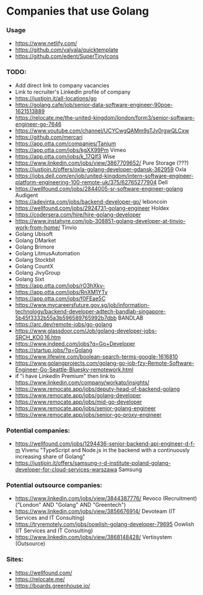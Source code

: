 # Companies that use Golang

### Usage
- https://www.netlify.com/
- https://github.com/valyala/quicktemplate
- https://github.com/edent/SuperTinyIcons

### TODO:
- Add direct link to company vacancies
- Link to recruiter's LinkedIn profile of company
- https://justjoin.it/all-locations/go
- https://golang.cafe/job/senior-data-software-engineer-90poe-1621513889
- https://relocate.me/the-united-kingdom/london/form3/senior-software-engineer-go-7646
- https://www.youtube.com/channel/UCYCwgQAMm9sTJv0rgwQLCxw
- https://github.com/mercari
- https://app.otta.com/companies/Tanium
- https://app.otta.com/jobs/kgXX99Pm Vimeo
- https://app.otta.com/jobs/k_17Qlf3 Wise
- https://www.linkedin.com/jobs/view/3867709652/ Pure Storage (???)
- https://justjoin.it/offers/oxla-golang-developer-gdansk-362959 Oxla
- https://jobs.dell.com/en/job/united-kingdom/intern-software-engineer-platform-engineering-100-remote-uk/375/62765277904 Dell
- https://wellfound.com/jobs/2844005-sr-software-engineer-golang Audigent
- https://adevinta.com/jobs/backend-developer-go/ leboncoin
- https://wellfound.com/jobs/2924731-golang-engineer Holdex
- https://codersera.com/hire/hire-golang-developer
- https://www.instahyre.com/job-308851-golang-developer-at-tinvio-work-from-home/ Tinvio
- Golang Ubisoft
- Golang DMarket
- Golang Brimore
- Golang LitmusAutomation
- Golang Stockbit
- Golang CountX
- Golang JivyGroup
- Golang Sixt
- https://app.otta.com/jobs/rO3hXkv-
- https://app.otta.com/jobs/RnXM1YTv
- https://app.otta.com/jobs/f0FEae5C
- https://www.mycareersfuture.gov.sg/job/information-technology/backend-developer-adtech-bandlab-singapore-5b45f3332b55a3b596589765992b7dbb BANDLAB
- https://arc.dev/remote-jobs/go-golang
- https://www.glassdoor.com/Job/golang-developer-jobs-SRCH_KO0,16.htm
- https://www.indeed.com/jobs?q=Go+Developer
- https://startup.jobs/?q=Golang
- https://www.lifewire.com/boolean-search-terms-google-1616810
- https://www.golangprojects.com/golang-go-job-fzy-Remote-Software-Engineer-Go-Seattle-Bluesky-remotework.html
- if "i have LinkedIn Premium" then link to https://www.linkedin.com/company/workato/insights/
- https://www.remocate.app/jobs/deputy-head-of-backend-golang
- https://www.remocate.app/jobs/golang-developer
- https://www.remocate.app/jobs/mid-go-developer
- https://www.remocate.app/jobs/senior-golang-engineer
- https://www.remocate.app/jobs/senior-go-proxy-engineer

### Potential companies:
- https://wellfound.com/jobs/1294436-senior-backend-api-engineer-d-f-m Vivenu "TypeScript and Node.js in the backend with a continuously increasing share of Golang"
- https://justjoin.it/offers/samsung-r-d-institute-poland-golang-developer-for-cloud-services-warszawa Samsung

### Potential outsource companies:
- https://www.linkedin.com/jobs/view/3844387776/ Revoco (Recruitment) ("London" AND "Golang" AND "Greentech")
- https://www.linkedin.com/jobs/view/3856676914/ Devoteam (IT Services and IT Consulting)
- https://tryremotely.com/jobs/oowlish-golang-developer-79695 Oowlish (IT Services and IT Consulting)
- https://www.linkedin.com/jobs/view/3868148428/ Vertisystem (Outsource)

### Sites:
- https://wellfound.com/
- https://relocate.me/
- https://boards.greenhouse.io/
